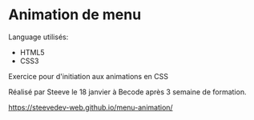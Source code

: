 # Animation de menu

Language utilisés:

* HTML5
* CSS3

Exercice pour d'initiation aux animations en CSS 

Réalisé par Steeve le 18 janvier à Becode après 3 semaine de formation.

https://steevedev-web.github.io/menu-animation/